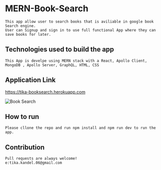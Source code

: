 # MERN-Book-Search
    This app allow user to search books that is aviliable in google book Search engine.
    User can Signup and sign in to use full functional App where they can save books for later.

## Technologies used to build the app
    This App is develpe using MERN stack with a React, Apollo Client, MongoDB , Apollo Server, GraphQL, HTML, CSS 



## Application Link
https://tika-booksearch.herokuapp.com


![Book Search](https://user-images.githubusercontent.com/84317073/141293404-f6283321-0c61-4475-99cb-c2d4871a4b25.JPG)

 
## How to run
    Please cllone the repo and run npm install and npm run dev to run the app.
    
## Contribution
    Pull requests are always welcome!
    e:tika.kandel.06@gmail.com

